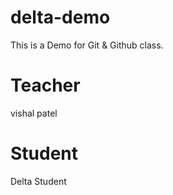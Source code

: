 # delta-demo
This is a Demo for Git &amp; Github class.

# Teacher 
vishal patel

# Student
Delta Student
